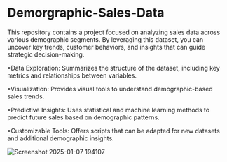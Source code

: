 # Demorgraphic-Sales-Data
This repository contains a project focused on analyzing sales data across various demographic segments. By leveraging this dataset, you can uncover key trends, customer behaviors, and insights that can guide strategic decision-making.

•Data Exploration: Summarizes the structure of the dataset, including key metrics and relationships between variables.

•Visualization: Provides visual tools to understand demographic-based sales trends.

•Predictive Insights: Uses statistical and machine learning methods to predict future sales based on demographic patterns.

•Customizable Tools: Offers scripts that can be adapted for new datasets and additional demographic insights.

![Screenshot 2025-01-07 194107](https://github.com/user-attachments/assets/897fb17a-954a-4303-9540-cacfa6ab4823)
